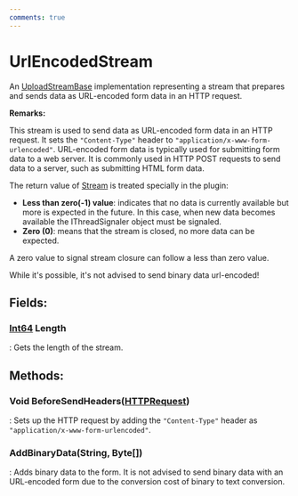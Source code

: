 ```yaml
---
comments: true
---
```

# UrlEncodedStream

An [UploadStreamBase](../Upload/UploadStreamBase.md) implementation representing a stream that prepares and sends data as URL-encoded form data in an HTTP request. 

**Remarks:**

This stream is used to send data as URL-encoded form data in an HTTP request. It sets the `"Content-Type"` header to `"application/x-www-form-urlencoded"`. URL-encoded form data is typically used for submitting form data to a web server. It is commonly used in HTTP POST requests to send data to a server, such as submitting HTML form data.

The return value of [Stream](https://learn.microsoft.com/en-us/dotnet/api/System.IO.Stream) is treated specially in the plugin: 

- **Less than zero(-1) value**:  indicates that no data is currently available but more is expected in the future. In this case, when new data becomes available the IThreadSignaler object must be signaled.
- **Zero (0)**:  means that the stream is closed, no more data can be expected.

 A zero value to signal stream closure can follow a less than zero value.

While it's possible, it's not advised to send binary data url-encoded!

## **Fields**:
### **[Int64](https://learn.microsoft.com/en-us/dotnet/api/System.Int64) Length**
: Gets the length of the stream. 
## **Methods**:

### Void BeforeSendHeaders([HTTPRequest](../HTTP/HTTPRequest.md))
: Sets up the HTTP request by adding the `"Content-Type"` header as `"application/x-www-form-urlencoded"`. 

### AddBinaryData(String, Byte[])
: Adds binary data to the form. It is not advised to send binary data with an URL-encoded form due to the conversion cost of binary to text conversion. 